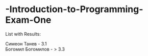 -Introduction-to-Programming-Exam-One
=====================================

List with Results:

Симеон Танев  - 3.1 </br>
Богомил Богомилов - > 3.3
